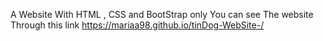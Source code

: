 A Website With HTML , CSS and BootStrap only 
You can see The website Through this link https://mariaa98.github.io/tinDog-WebSite-/
